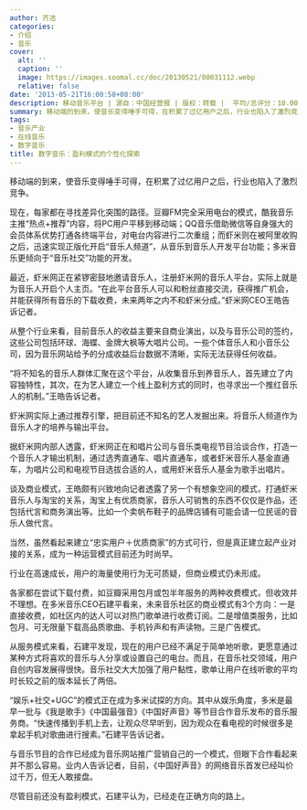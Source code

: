 ```yaml
---
author: 齐洁
categories:
- 介绍
- 音乐
cover:
  alt: ''
  caption: ''
  image: https://images.soomal.cc/doc/20130521/00031112.webp
  relative: false
date: '2013-05-21T16:00:58+08:00'
description: 移动音乐平台 | 源自：中国经营报 | 版权：转载 |  平均/总评分：10.00/10
summary: 移动端的到来，使音乐变得唾手可得，在积累了过亿用户之后，行业也陷入了激烈竞争。现在，每家都在寻找差异化突围的路径。豆瓣FM完全采用电台的模式，酷我音乐主推“热点+推荐”内容，将PC用户平移到移动端；QQ音乐借助微信等自身强大的会员体系优势打通各终端平台，对电台内容进行二次重组……
tags:
- 音乐产业
- 在线音乐
- 数字音乐
title: 数字音乐：盈利模式的个性化探索
---
```


移动端的到来，使音乐变得唾手可得，在积累了过亿用户之后，行业也陷入了激烈竞争。

现在，每家都在寻找差异化突围的路径。豆瓣FM完全采用电台的模式，酷我音乐主推“热点+推荐”内容，将PC用户平移到移动端；QQ音乐借助微信等自身强大的会员体系优势打通各终端平台，对电台内容进行二次重组；而虾米则在被阿里收购之后，迅速实现正版化开启“音乐人频道”，从音乐到音乐人开发平台功能；多米音乐更倾向于“音乐社交”功能的开发。

最近，虾米网正在紧锣密鼓地邀请音乐人，注册虾米网的音乐人平台，实际上就是为音乐人开启个人主页。“在此平台音乐人可以和粉丝直接交流，获得推广机会，并能获得所有音乐的下载收费，未来两年之内不和虾米分成。”虾米网CEO王皓告诉记者。

从整个行业来看，目前音乐人的收益主要来自商业演出，以及与音乐公司的签约，这些公司包括环球、海蝶、金牌大枫等大唱片公司。一些个体音乐人和小音乐公司，因为音乐网站给予的分成收益后台数据不清晰，实际无法获得任何收益。

“将不知名的音乐人群体汇聚在这个平台，从收集音乐到养音乐人，首先建立了内容独特性，其次，在为艺人建立一个线上盈利方式的同时，也寻求出一个推红音乐人的机制。”王皓告诉记者。

虾米网实际上通过推荐引擎，把目前还不知名的艺人发掘出来。将音乐人频道作为音乐人才的培养与输出平台。

据虾米网内部人透露，虾米网正在和唱片公司与音乐类电视节目洽谈合作，打造一个音乐人才输出机制，通过选秀直通车、唱片直通车，或者虾米音乐人基金直通车，为唱片公司和电视节目选拔合适的人，或用虾米音乐人基金为歌手出唱片。

谈及商业模式，王皓颇有兴致地向记者透露了另一个有想象空间的模式，打通虾米音乐人与淘宝的关系，淘宝上有优质商家，音乐人可销售的东西不仅仅是作品，还包括代言和商务演出等。比如一个卖帆布鞋子的品牌店铺有可能会请一位民谣的音乐人做代言。

当然，虽然看起来建立“忠实用户＋优质商家”的方式可行，但是真正建立起产业对接的关系，成为一种运营模式目前还为时尚早。

行业在高速成长，用户的海量使用行为无可质疑，但商业模式仍未形成。

各家都在尝试下载付费，如豆瓣采用包月或包半年服务的两种收费模式，但收效并不理想。在多米音乐CEO石建平看来，未来音乐社区的商业模式有3个方向：一是直接收费，如社区内的达人可以对热门歌单进行收费订阅。二是增值类服务，比如包月、可无限量下载高品质歌曲、手机铃声和有声读物。三是广告模式。

从服务模式来看，石建平发现，现在的用户已经不满足于简单地听歌，更愿意通过某种方式将喜欢的音乐与人分享或设置自己的电台。而且，在音乐社交领域，用户自创内容发展得很快。音乐社交大大加强了用户黏性，歌单让用户在线听歌的平均时长较之前的版本延长了两倍。

“娱乐+社交+UGC”的模式正在成为多米试探的方向。其中从娱乐角度，多米是最早一批与《我是歌手》《中国最强音》《中国好声音》等节目合作音乐发布的音乐服务商。“快速传播到手机上去，让观众尽早听到，因为观众在看电视的时候很多是拿起手机对歌曲进行搜素。”石建平告诉记者。

与音乐节目的合作已经成为音乐网站推广营销自己的一个模式，但眼下合作看起来并不那么容易。业内人告诉记者，目前，《中国好声音》的网络音乐首发已经叫价过千万，但无人敢接盘。

尽管目前还没有盈利模式，石建平认为，已经走在正确方向的路上。